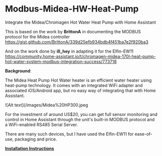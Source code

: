 # Modbus-Midea-HW-Heat-Pump
Integrate the Midea/Chromagen Hot Water Heat Pump with Home Assistant

This is based on the work by **BrittonA** in documenting the MODBUS protocol for the Midea controller  https://gist.github.com/BrittonA/339d25efb934bdb4f451ba7e2f920ba3

And on the work done by **ill_hey** in adapting it for the Elfin-EW11 https://community.home-assistant.io/t/chromagen-midea-170l-heat-pump-hot-water-system-modbus-integration-success/773718

**Background**:

The Midea Heat Pump Hot Water heater is an efficient water heater using heat-pump technology. It comes with an integrated WiFi adapter and associated iOS/Android app, but no easy way of integrating that with Home Assistant.


![Alt text](/images/Midea%20HP300.jpeg



For the investment of around US$20, you can get full sensor monitoring and control in Home Assistant through the unit's built-in MODBUS protocol and a WiFi-enabled RS485 Serial Server.

There are many such devices, but I have used the Elfin-EW11 for ease-of-use, packaging and price.

[**Installation Instructions**](instructions/Instructions.md)

